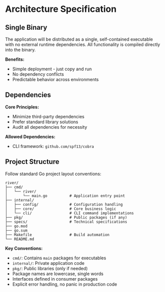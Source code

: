 # Architecture Specification

## Single Binary

The application will be distributed as a single, self-contained executable with no external runtime dependencies. All functionality is compiled directly into the binary.

**Benefits:**
- Simple deployment - just copy and run
- No dependency conflicts
- Predictable behavior across environments

## Dependencies

**Core Principles:**
- Minimize third-party dependencies
- Prefer standard library solutions
- Audit all dependencies for necessity

**Allowed Dependencies:**
- CLI framework: `github.com/spf13/cobra`

## Project Structure

Follow standard Go project layout conventions:

```
river/
├── cmd/
│   └── river/
│       └── main.go          # Application entry point
├── internal/
│   ├── config/              # Configuration handling
│   ├── core/                # Core business logic
│   └── cli/                 # CLI command implementations
├── pkg/                     # Public packages (if any)
├── specs/                   # Technical specifications
├── go.mod
├── go.sum
├── Makefile                 # Build automation
└── README.md
```

**Key Conventions:**
- `cmd/`: Contains `main` packages for executables
- `internal/`: Private application code
- `pkg/`: Public libraries (only if needed)
- Package names are lowercase, single words
- Interfaces defined in consumer packages
- Explicit error handling, no panic in production code